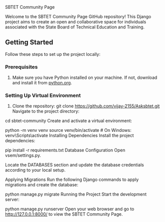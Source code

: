  SBTET Community Page

Welcome to the SBTET Community Page GitHub repository! This Django project aims to create an open and collaborative space for individuals associated with the State Board of Technical Education and Training.

## Getting Started

Follow these steps to set up the project locally:

### Prerequisites

1. Make sure you have Python installed on your machine. If not, download and install it from [python.org](https://www.python.org/).

### Setting Up Virtual Environment

1. Clone the repository:
   git clone https://github.com/vijay-2155/Asksbtet.git
Navigate to the project directory:

cd sbtet-community
Create and activate a virtual environment:


python -m venv venv
source venv/bin/activate  # On Windows: venv\Scripts\activate
Installing Dependencies
Install the project dependencies:

pip install -r requirements.txt
Database Configuration
Open vsem/settings.py.

Locate the DATABASES section and update the database credentials according to your local setup.

Applying Migrations
Run the following Django commands to apply migrations and create the database:


python manage.py migrate
Running the Project
Start the development server:


python manage.py runserver
Open your web browser and go to http://127.0.0.1:8000/ to view the SBTET Community Page.

